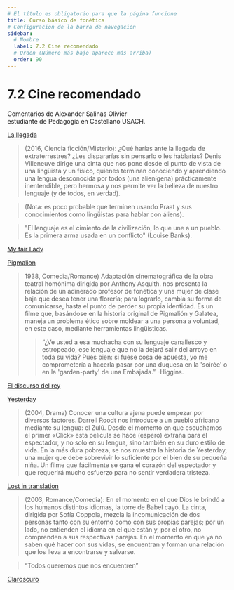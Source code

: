 ```yaml
---
# El título es obligatorio para que la página funcione
title: Curso básico de fonética
# Configuracion de la barra de navegación
sidebar:
  # Nombre
  label: 7.2 Cine recomendado
  # Orden (Número más bajo aparece más arriba)
  order: 90
---
```

# 7.2 Cine recomendado

Comentarios de Alexander Salinas Olivier<br>
estudiante de Pedagogía en Castellano USACH.

[La llegada](https://www.filmaffinity.com/cl/film420650.html) 

> (2016, Ciencia ficción/Misterio):
> ¿Qué harías ante la llegada de extraterrestres? ¿Les dispararías sin pensarlo o les hablarías?
> Denis Villeneuve dirige una cinta que nos pone desde el punto de vista de una lingüista y un físico, quienes terminan conociendo y
 aprendiendo una lengua desconocida por todos (una alienígena) prácticamente inentendible, pero hermosa y nos permite ver la belleza de nuestro lenguaje (y de todos, en verdad).

> (Nota: es poco probable que terminen usando Praat y sus conocimientos como lingüistas para hablar con áliens).

> "El lenguaje es el cimiento de la civilización, lo que une a un pueblo. Es la primera arma usada en un conflicto" (Louise Banks).

[My fair Lady](https://www.filmaffinity.com/cl/film317417.html)

[Pigmalion](https://youtu.be/LpbFN4hiISY?si=jvwnT5sbS8qv5KGE)

> 1938, Comedia/Romance)
> Adaptación cinematográfica de la obra teatral homónima dirigida por Anthony Asquith. nos presenta la relación de un adinerado profesor de fonética y una mujer de clase baja que desea tener una florería; para lograrlo, cambia su forma de comunicarse, hasta el punto de perder su propia identidad.
> Es un filme que, basándose en la historia original de Pigmalión y Galatea, maneja un problema ético sobre moldear a una persona a voluntad, en este caso, mediante herramientas lingüísticas.
>> “¿Ve usted a esa muchacha con su lenguaje canallesco y estropeado, ese lenguaje que no la dejará salir del arroyo en toda su vida? Pues bien: si fuese cosa de apuesta, yo me comprometería a hacerla pasar por una duquesa en la 'soirée' o en la 'garden-party' de una Embajada.”
>> -Higgins.

[El discurso del rey](https://www.filmaffinity.com/cl/film968462.html)

[Yesterday](https://www.filmaffinity.com/cl/film476862.html)

> (2004, Drama)
> Conocer una cultura ajena puede empezar por diversos factores. Darrell Roodt nos introduce a un pueblo africano mediante su lengua: el Zulú. Desde el momento en que escuchamos el primer «Click» esta película se hace (espero) extraña para el espectador, y no solo en su lengua, sino también en su duro estilo de vida. 
> En la más dura pobreza, se nos muestra la historia de Yesterday, una mujer que debe sobrevivir lo suficiente por el bien de su pequeña niña. Un filme que fácilmente se gana el corazón del espectador y que requerirá mucho esfuerzo para no sentir verdadera tristeza.



[Lost in translation](https://www.filmaffinity.com/cl/film587836.html)

> (2003, Romance/Comedia):
> En el momento en el que Dios le brindó a los humanos distintos idiomas, la torre de Babel cayó.
> La cinta, dirigida por Sofía Coppola, mezcla la incomunicación de dos personas tanto con su entorno como con sus propias parejas; por un  lado, no entienden el idioma en el que están y, por el otro, no comprenden a sus respectivas parejas. En el momento en que ya no saben qué hacer con sus vidas, se encuentran y forman una relación que los lleva a encontrarse y salvarse.

> “Todos queremos que nos encuentren”

[Claroscuro](https://periodicoirreverentes.org/2017/07/03/claroscuro/)

